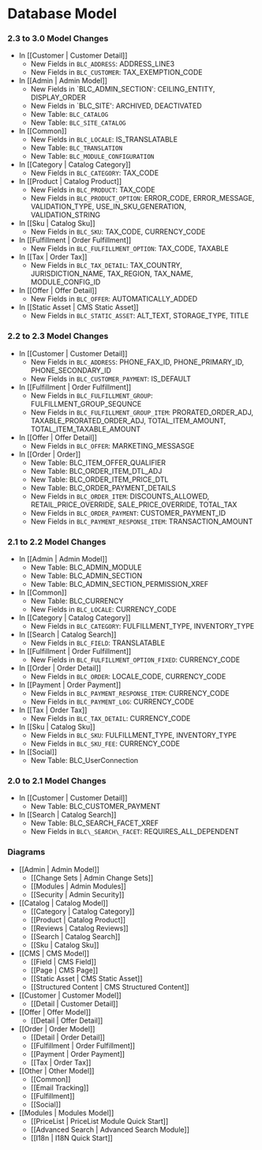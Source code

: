 # Database Model

### 2.3 to 3.0 Model Changes
- In [[Customer | Customer Detail]]
    - New Fields in `BLC_ADDRESS`: ADDRESS_LINE3
    - New Fields in `BLC_CUSTOMER`: TAX_EXEMPTION_CODE
- In [[Admin | Admin Model]]
    - New Fields in `BLC_ADMIN_SECTION': CEILING_ENTITY, DISPLAY_ORDER
    - New Fields in `BLC_SITE': ARCHIVED, DEACTIVATED
    - New Table: `BLC_CATALOG`
    - New Table: `BLC_SITE_CATALOG`
- In [[Common]]
    - New Fields in `BLC_LOCALE`: IS_TRANSLATABLE
    - New Table: `BLC_TRANSLATION`
    - New Table: `BLC_MODULE_CONFIGURATION`
- In [[Category | Catalog Category]]
    - New Fields in `BLC_CATEGORY`: TAX_CODE
- In [[Product | Catalog Product]]
    - New Fields in `BLC_PRODUCT`: TAX_CODE
    - New Fields in `BLC_PRODUCT_OPTION`: ERROR_CODE, ERROR_MESSAGE, VALIDATION_TYPE, USE_IN_SKU_GENERATION, VALIDATION_STRING
- In [[Sku | Catalog Sku]]
    - New Fields in `BLC_SKU`: TAX_CODE, CURRENCY_CODE
- In [[Fulfillment | Order Fulfillment]]
    - New Fields in `BLC_FULFILLMENT_OPTION`: TAX_CODE, TAXABLE
- In [[Tax | Order Tax]]
    - New Fields in `BLC_TAX_DETAIL`: TAX_COUNTRY, JURISDICTION_NAME, TAX_REGION, TAX_NAME, MODULE_CONFIG_ID
- In [[Offer | Offer Detail]]
    - New Fields in `BLC_OFFER`: AUTOMATICALLY_ADDED
- In [[Static Asset | CMS Static Asset]]
    - New Fields in `BLC_STATIC_ASSET`: ALT_TEXT, STORAGE_TYPE, TITLE

### 2.2 to 2.3 Model Changes
- In [[Customer | Customer Detail]]
    - New Fields in `BLC_ADDRESS`: PHONE_FAX_ID, PHONE_PRIMARY_ID, PHONE_SECONDARY_ID
    - New Fields in `BLC_CUSTOMER_PAYMENT`: IS_DEFAULT
- In [[Fulfillment | Order Fulfillment]]
    - New Fields in `BLC_FULFILLMENT_GROUP`: FULFILLMENT_GROUP_SEQUNCE
    - New Fields in `BLC_FULFILLMENT_GROUP_ITEM`: PRORATED_ORDER_ADJ, TAXABLE_PRORATED_ORDER_ADJ, TOTAL_ITEM_AMOUNT, TOTAL_ITEM_TAXABLE_AMOUNT
- In [[Offer | Offer Detail]]
    - New Fields in `BLC_OFFER`: MARKETING_MESSASGE
- In [[Order | Order]]
    - New Table: BLC_ITEM_OFFER_QUALIFIER
    - New Table: BLC_ORDER_ITEM_DTL_ADJ
    - New Table: BLC_ORDER_ITEM_PRICE_DTL
    - New Table: BLC_ORDER_PAYMENT_DETAILS
    - New Fields in `BLC_ORDER_ITEM`: DISCOUNTS_ALLOWED, RETAIL_PRICE_OVERRIDE, SALE_PRICE_OVERRIDE, TOTAL_TAX
    - New Fields in `BLC_ORDER_PAYMENT`: CUSTOMER_PAYMENT_ID
    - New Fields in `BLC_PAYMENT_RESPONSE_ITEM`: TRANSACTION_AMOUNT

### 2.1 to 2.2 Model Changes
- In [[Admin | Admin Model]]
    - New Table: BLC_ADMIN_MODULE
    - New Table: BLC_ADMIN_SECTION
    - New Table: BLC_ADMIN_SECTION_PERMISSION_XREF
- In [[Common]]
    - New Table: BLC_CURRENCY
    - New Fields in `BLC_LOCALE`: CURRENCY_CODE 
- In [[Category | Catalog Category]]
    - New Fields in `BLC_CATEGORY`: FULFILLMENT_TYPE, INVENTORY_TYPE 
- In [[Search | Catalog Search]]
    - New Fields in `BLC_FIELD`: TRANSLATABLE
- In [[Fulfillment | Order Fulfillment]]
    - New Fields in `BLC_FULFILLMENT_OPTION_FIXED`: CURRENCY_CODE
- In [[Order | Order Detail]]
    - New Fields in `BLC_ORDER`: LOCALE_CODE, CURRENCY_CODE
- In [[Payment | Order Payment]]
    - New Fields in `BLC_PAYMENT_RESPONSE_ITEM`: CURRENCY_CODE
    - New Fields in `BLC_PAYMENT_LOG`: CURRENCY_CODE
- In [[Tax | Order Tax]]
    - New Fields in `BLC_TAX_DETAIL`: CURRENCY_CODE
- In [[Sku | Catalog Sku]]
    - New Fields in `BLC_SKU`: FULFILLMENT_TYPE, INVENTORY_TYPE
    - New Fields in `BLC_SKU_FEE`: CURRENCY_CODE
- In [[Social]]
    - New Table: BLC_UserConnection     

### 2.0 to 2.1 Model Changes
- In [[Customer | Customer Detail]]
    - New Table: BLC\_CUSTOMER\_PAYMENT
- In [[Search | Catalog Search]]
    - New Table: BLC\_SEARCH\_FACET\_XREF
    - New Fields in `BLC\_SEARCH\_FACET`: REQUIRES\_ALL\_DEPENDENT

### Diagrams
- [[Admin | Admin Model]]
    - [[Change Sets | Admin Change Sets]]
    - [[Modules | Admin Modules]]
    - [[Security | Admin Security]]
- [[Catalog | Catalog Model]]
    - [[Category | Catalog Category]]
    - [[Product | Catalog Product]]
    - [[Reviews | Catalog Reviews]]
    - [[Search | Catalog Search]]
    - [[Sku | Catalog Sku]]
- [[CMS | CMS Model]]
    - [[Field | CMS Field]]     
    - [[Page | CMS Page]]
    - [[Static Asset | CMS Static Asset]]
    - [[Structured Content | CMS Structured Content]]
- [[Customer | Customer Model]]
    - [[Detail | Customer Detail]]
- [[Offer | Offer Model]]
    - [[Detail | Offer Detail]]
- [[Order | Order Model]]
    - [[Detail | Order Detail]]
    - [[Fulfillment | Order Fulfillment]]
    - [[Payment | Order Payment]]
    - [[Tax | Order Tax]]
- [[Other | Other Model]]
    - [[Common]]
    - [[Email Tracking]]
    - [[Fulfillment]]
    - [[Social]]
- [[Modules | Modules Model]]
    - [[PriceList | PriceList Module Quick Start]]
    - [[Advanced Search | Advanced Search Module]]
    - [[I18n | I18N Quick Start]]
